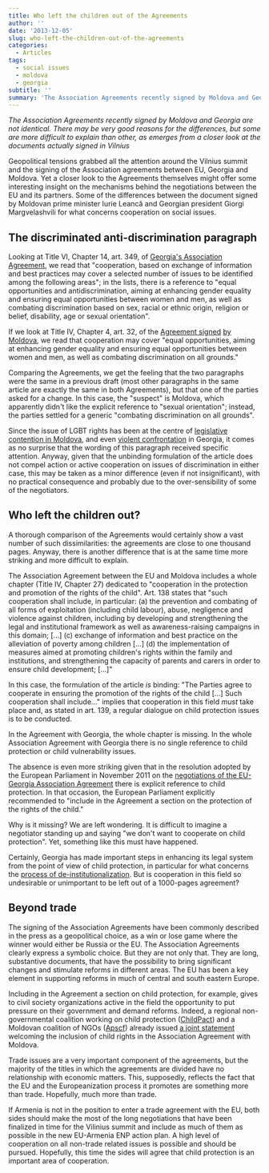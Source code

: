 ```yaml
---
title: Who left the children out of the Agreements
author: ''
date: '2013-12-05'
slug: who-left-the-children-out-of-the-agreements
categories:
  - Articles
tags:
  - social issues
  - moldova
  - georgia
subtitle: ''
summary: 'The Association Agreements recently signed by Moldova and Georgia are not identical. There may be very good reasons for the differences, but some are more difficult to explain than other, as emerges from a closer look at the documents actually signed in Vilnius'
---
```


*The Association Agreements recently signed by Moldova and Georgia are not identical. There may be very good reasons for the differences, but some are more difficult to explain than other, as emerges from a closer look at the documents actually signed in Vilnius*

Geopolitical tensions grabbed all the attention around the Vilnius summit and the signing of the Association agreements between EU, Georgia and Moldova. Yet a closer look to the Agreements themselves might offer some interesting insight on the mechanisms behind the negotiations between the EU and its partners. Some of the differences between the document signed by Moldovan prime minister Iurie Leancă and Georgian president Giorgi Margvelashvili for what concerns cooperation on social issues.

The discriminated anti-discrimination paragraph
-----------------------------------------------

Looking at Title VI, Chapter 14, art. 349, of [Georgia's Association Agreement](http://eeas.europa.eu/georgia/assoagreement/assoagreement-2013_en.htm), we read that "cooperation, based on exchange of information and best practices may cover a selected number of issues to be identified among the following areas"; in the lists, there is a reference to "equal opportunities and antidiscrimination, aiming at enhancing gender equality and ensuring equal opportunities between women and men, as well as combating discrimination based on sex, racial or ethnic origin, religion or belief, disability, age or sexual orientation".

If we look at Title IV, Chapter 4, art. 32, of the [Agreement sign](http://eeas.europa.eu/moldova/assoagreement/assoagreement-2013_en.htm)[ed](http://eeas.europa.eu/moldova/assoagreement/assoagreement-2013_en.htm) [by Moldova](http://eeas.europa.eu/moldova/assoagreement/assoagreement-2013_en.htm), we read that cooperation may cover "equal opportunities, aiming at enhancing gender equality and ensuring equal opportunities between women and men, as well as combating discrimination on all grounds."

Comparing the Agreements, we get the feeling that the two paragraphs were the same in a previous draft (most other paragraphs in the same article are exactly the same in both Agreements), but that one of the parties asked for a change. In this case, the "suspect" is Moldova, which apparently didn't like the explicit reference to "sexual orientation"; instead, the parties settled for a generic "combating discrimination on all grounds".

Since the issue of LGBT rights has been at the centre of [legislative contention in Moldova](http://www.balcanicaucaso.org/aree/Moldavia/Moldavia-contro-le-discriminazioni-LGBT-esclusi-120609), and even [violent confrontation](http://www.balcanicaucaso.org/eng/Media/Galleries/Church-Led-Violence-at-Anti-Homophobia-Event-in-Tbilisi) in Georgia, it comes as no surprise that the wording of this paragraph received specific attention. Anyway, given that the unbinding formulation of the article does not compel action or active cooperation on issues of discrimination in either case, this may be taken as a minor difference (even if not insignificant), with no practical consequence and probably due to the over-sensibility of some of the negotiators.

Who left the children out?
--------------------------

A thorough comparison of the Agreements would certainly show a vast number of such dissimilarities: the agreements are close to one thousand pages. Anyway, there is another difference that is at the same time more striking and more difficult to explain.

The Association Agreement between the EU and Moldova includes a whole chapter (Title IV, Chapter 27) dedicated to "cooperation in the protection and promotion of the rights of the child". Art. 138 states that "such cooperation shall include, in particular: (a) the prevention and combating of all forms of exploitation (including child labour), abuse, negligence and violence against children, including by developing and strengthening the legal and institutional framework as well as awareness-raising campaigns in this domain; [...] (c) exchange of information and best practice on the alleviation of poverty among children [...] (d) the implementation of measures aimed at promoting children's rights within the family and institutions, and strengthening the capacity of parents and carers in order to ensure child development; [...]"

In this case, the formulation of the article *is* binding: "The Parties agree to cooperate in ensuring the promotion of the rights of the child [...] Such cooperation shall include..." implies that cooperation in this field *must* take place and, as stated in art. 139, a regular dialogue on child protection issues is to be conducted.

In the Agreement with Georgia, the whole chapter is missing. In the whole Association Agreement with Georgia there is no single reference to child protection or child vulnerability issues.

The absence is even more striking given that in the resolution adopted by the European Parliament in November 2011 on the [negotiations of the EU-Georgia Association Agreement](http://www.europarl.europa.eu/sides/getDoc.do?type=TA&language=EN&reference=P7-TA-2011-0514) there is explicit reference to child protection. In that occasion, the European Parliament explicitly recommended to "include in the Agreement a section on the protection of the rights of the child."

Why is it missing? We are left wondering. It is difficult to imagine a negotiator standing up and saying "we don't want to cooperate on child protection". Yet, something like this must have happened.

Certainly, Georgia has made important steps in enhancing its legal system from the point of view of child protection, in particular for what concerns the [process of de-institutionalization](http://www.civilin.org/welfareeng/deinstitutionalization.php). But is cooperation in this field so undesirable or unimportant to be left out of a 1000-pages agreement?

Beyond trade
------------

The signing of the Association Agreements have been commonly described in the press as a geopolitical choice, as a win or lose game where the winner would either be Russia or the EU. The Association Agreements clearly express a symbolic choice. But they are not only that. They are long, substantive documents, that have the possibility to bring significant changes and stimulate reforms in different areas. The EU has been a key element in supporting reforms in much of central and south eastern Europe.

Including in the Agreement a section on child protection, for example, gives to civil society organizations active in the field the opportunity to put pressure on their government and demand reforms. Indeed, a regional non-governmental coalition working on child protection ([ChildPact](http://www.childpact.org/)) and a Moldovan coalition of NGOs ([Apscf](http://www.aliantacf.md/)) already issued [a joint statement](http://www.childpact.org/2013/12/03/child-protection-key-element-in-newly-signed-association-agreement-between-eu-and-moldova/) welcoming the inclusion of child rights in the Association Agreement with Moldova.

Trade issues are a very important component of the agreements, but the majority of the titles in which the agreements are divided have no relationship with economic matters. This, supposedly, reflects the fact that the EU and the Europeanization process it promotes are something more than trade. Hopefully, much more than trade.

If Armenia is not in the position to enter a trade agreement with the EU, both sides should make the most of the long negotiations that have been finalized in time for the Vilinius summit and include as much of them as possible in the new EU-Armenia ENP action plan. A high level of cooperation on all non-trade related issues is possible and should be pursued. Hopefully, this time the sides will agree that child protection is an important area of cooperation.